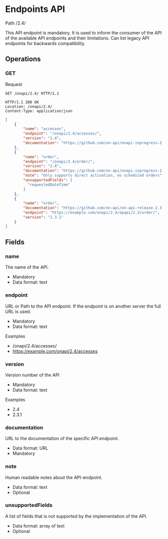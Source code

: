 # Endpoints API

Path /2.4/

This API endpoint is mandatory. It is used to inform the consumer of the API of the available API endpoints and their 
limitations. Can list legacy API endpoints for backwards compatibility.

## Operations

### GET

Request
```HTTP
GET /onapi/2.4/ HTTP/1.1
```

```HTTP
HTTP/1.1 200 OK
Location: /onapi/2.4/
Content-Type: application/json
```

```JSON
[
    {
        "name": "accesses",
        "endpoint": "/onapi/2.4/accesses/",
        "version": "2.4",
        "documentation": "https://github.com/on-api/onapi-inprogress-2.4/blob/master/accesses.md"
    },
    { 
        "name": "order",
        "endpoint": "/onapi/2.4/order/",
        "version": "2.4",
        "documentation": "https://github.com/on-api/onapi-inprogress-2.4/blob/master/orders.md",
        "note": "Only supports direct activation, no scheduled orders",
        "unsupportedFields": [
          "requestedDateTime"
        ]
    },
    {
        "name": "order",
        "documentation": "https://github.com/on-api/on-api-release-2.3.1/blob/master/service_activation.md",
        "endpoint": "https://example.com/onapi/2.4/opapi/2.3/order/",
        "version": "2.3.1"
    }
]
```

## Fields

### name
The name of the API.

 * Mandatory
 * Data format: text

### endpoint

URL or Path to the API endpoint. If the endpoint is on another server the full URL is used.

 * Mandatory 
 * Data format: text

Examples
 * /onapi/2.4/accesses/
 * https://example.com/onapi/2.4/accesses

### version
Version number of the API
 * Mandatory
 * Data format: text

Examples
 * 2.4
 * 2.3.1

### documentation

URL to the documentation of the specific API endpoint.

 * Data format: URL
 * Mandatory

### note 

Human readable notes about the API-endpoint.

 * Data format: text
 * Optional
 
### unsupportedFields

A list of fields that is not supported by the implementation of the API.

 * Data format: array of text
 * Optional
